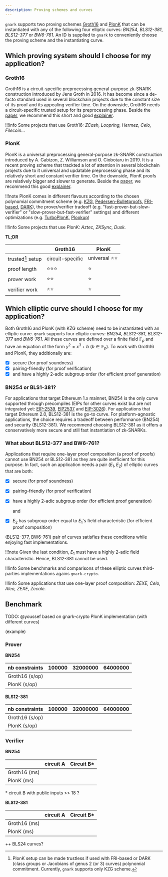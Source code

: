 ```yaml
---
description: Proving schemes and curves
---
```


`gnark` supports two proving schemes [Groth16](https://eprint.iacr.org/2016/260.pdf) and [PlonK](https://eprint.iacr.org/2019/953.pdf) that can be instantiated with any of the following four elliptic curves: *BN254*, *BLS12-381*, *BLS12-377* or *BW6-761*. An ID is supplied to `gnark` to conveniently choose the proving scheme and the instantiating curve.

## Which proving system should I choose for my application?
### Groth16
Groth16 is a circuit-specific preprocessing general-purpose zk-SNARK construction introduced by Jens Groth in 2016. It has become since a de-facto standard used in several blockchain projects due to the constant size of its proof and its appealing verifier time. On the downside, Groth16 needs a circuit-specific trusted setup for its preprocessing phase. Beside the [paper](http://www.zeroknowledgeblog.com/index.php/groth16), we recommend this short and good [explainer](http://www.zeroknowledgeblog.com/index.php/groth16).

!!!info
    Some projects that use Groth16: *ZCash, Loopring, Hermez, Celo, Filecoin...*

### PlonK
PlonK is a universal preprocessing general-purpose zk-SNARK construction introduced by A. Gabizon, Z. Williamson and O. Ciobotaru in 2019. It is a recent proving scheme that trackted a lot of attention in several blockchain projects due to it universal and updatable preprocessing phase and its relatively short and constant verifier time. On the downside, PlonK proofs are relatively bigger and slower to generate. Beside the [paper](https://eprint.iacr.org/2019/953.pdf), we recommend this good [explainer](https://hackmd.io/@zkteam/plonk).

!!!note
    PlonK comes in different flavours according to the chosen polynomial commitment scheme (e.g. [KZG](https://www.iacr.org/archive/asiacrypt2010/6477178/6477178.pdf), [Pedersen-Bulletproofs](http://web.stanford.edu/~buenz/pubs/bulletproofs.pdf), [FRI-based](https://eprint.iacr.org/2019/1020.pdf), [DARK](https://eprint.iacr.org/2019/1229.pdf)), the prover/verifier tradeoff (e.g. "fast-prover-but-slow-verifier" or "slow-prover-but-fast-verifier" settings) and different optimizations (e.g. [TurboPlonK](https://docs.zkproof.org/pages/standards/accepted-workshop3/proposal-turbo_plonk.pdf), [Plookup](https://eprint.iacr.org/2020/315.pdf))

!!!info
    Some projects that use PlonK: *Aztec, ZKSync, Dusk.*

**TL;DR**

|                  | Groth16           | PlonK                  |
|------------------|-------------------|------------------------|
|trusted[^1] setup | circuit-specific  | universal :star::star: |
|proof length      | :star::star::star:| :star:                 |
|prover work       | :star::star:      | :star:                 |
|verifier work     | :star::star:      | :star:                 |

[^1]: PlonK setup can be made trustless if used with FRI-based or DARK (class groups or Jacobians of genus 2 (or 3) curves) polynomial commitment. Currently, `gnark` supports only KZG scheme.

## Which elliptic curve should I choose for my application?
Both Groth16 and PlonK (with KZG scheme) need to be instantiated with an elliptic curve. `gnark` supports four elliptic curves: *BN254*, *BLS12-381*, *BLS12-377* and *BW6-761*. All these curves are defined over a finite field $\mathbb{F}_p$ and have an equation of the form $y^2=x^3+b$ ($b\in \mathbb{F}_p$). To work with Groth16 and PlonK, they additionally are:

- [x] secure (for proof soundness)
- [x] pairing-friendly (for proof verification)
- [x] and have a highly 2-adic subgroup order (for efficient proof generation)

### BN254 or BLS1-381?
For applications that target Ethereum 1.x mainnet, BN254 is the only curve supported through precompiles (EIPs for other curves exist but are not integrated yet: [EIP-2539](https://eips.ethereum.org/EIPS/eip-2539), [EIP2537](https://eips.ethereum.org/EIPS/eip-2537) and [EIP-3026](https://eips.ethereum.org/EIPS/eip-3026)). For applications that target Ethereum 2.0, BLS12-381 is the go-to curve. For platform-agnostic applications, the choice requires a tradeoff between performance (BN254) and security (BLS12-381). We recommend choosing BLS12-381 as it offers a conservatively more secure and still fast instantiation of zk-SNARKs.

### What about BLS12-377 and BW6-761?
Applications that require one-layer proof composition (a proof of proofs) cannot use BN254 or BLS12-381 as they are quite inefficient for this purpose. In fact, such an application needs a pair ($E_1, E_2$) of elliptic curves that are both:

- [x] secure (for proof soundness)
- [x] pairing-friendly (for proof verification)
- [x] have a highly 2-adic subgroup order (for efficient proof generation)

    and

- [x] $E_2$ has subgroup order equal to $E_1$'s field characteristic (for efficient proof composition)

(BLS12-377, BW6-761) pair of curves satisfies these conditions while enjoying fast implementations.

!!!note
    Given the last condition, $E_1$ must have a highly 2-adic field characteristic. Hence, BLS12-381 cannot be used.

!!!info
    Some benchmarks and comparisons of these elliptic curves third-parties implementations agains `gnark-crypto`.

!!!info
    Some applications that use one-layer proof composition: *ZEXE, Celo, Aleo, ZEXE, Zecale.*

## Benchmark
TODO: @youssef
based on gnark-crypto PlonK implementation (with different curves)

(example)

### Prover
**BN254**

| nb constraints | 100000  | 32000000 | 64000000 |
| -------------- | --------| -------- | -------- |
| Groth16 (s/op) |         |          |          |
| PlonK (s/op)   |         |          |          |

**BLS12-381**

| nb constraints | 100000  | 32000000 | 64000000 |
| -------------- | --------| -------- | -------- |
| Groth16 (s/op) |         |          |          |
| PlonK (s/op)   |         |          |          |

### Verifier
**BN254**

|                | circuit A  | Circuit B* |
| -------------- | ---------- | ---------- |
| Groth16 (ms)   |            |            |
| PlonK (ms)     |            |            |

\* circuit B with public inputs >> 18 ?

**BLS12-381**

|                | circuit A  | Circuit B* |
| -------------- | ---------- | ---------- |
| Groth16 (ms)   |            |            |
| PlonK (ms)     |            |            |

++ BLS24 curves?
